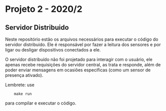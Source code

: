 # Projeto 2 - 2020/2
## Servidor Distribuido

Neste repositório estão os arquivos necessários para executar o código do servidor distribuido.
Ele é responsável por fazer a leitura dos sensores e por ligar ou desligar dispositivos conectados a ele.

O servidor distribuído não foi projetado para interagir com o usuário, ele apenas recebe requisições do servidor central, as trata e responde, além de poder enviar mensagens em ocasiões específicas (como um sensor de presença ativado).

Lembrete: use
```
    make run
```
para compilar e executar o código.
